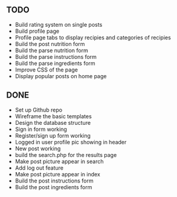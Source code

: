 TODO
----
* Build rating system on single posts
* Build profile page
* Profile page tabs to display recipies and categories of recipies
* Build the post nutrition form
* Build the parse nutrition form
* Build the parse instructions form
* Build the parse ingredients form
* Improve CSS of the page
* Display popular posts on home page

DONE
----
* Set up Github repo
* Wireframe the basic templates
* Design the database structure
* Sign in form working
* Register/sign up form working
* Logged in user profile pic showing in header
* New post working
* build the search.php for the results page
* Make post picture appear in search
* Add log out feature
* Make post picture appear in index
* Build the post instructions form
* Build the post ingredients form